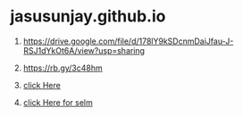 # jasusunjay.github.io
1. https://drive.google.com/file/d/178lY9kSDcnmDaiJfau-J-RSJ1dYkOt6A/view?usp=sharing
2. https://rb.gy/3c48hm

3. [click Here](https://drive.google.com/file/d/178lY9kSDcnmDaiJfau-J-RSJ1dYkOt6A/view?usp=sharing)
4. [click Here for selm](https://rb.gy/3c48hm)
